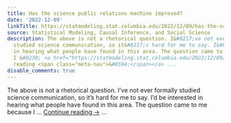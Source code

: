 ```yaml
---
title: Has the science public relations machine improved?
date: '2022-12-09'
linkTitle: https://statmodeling.stat.columbia.edu/2022/12/09/has-the-science-public-relations-machine-improved/
source: Statistical Modeling, Causal Inference, and Social Science
description: The above is not a rhetorical question. I&#8217;ve not ever formally
  studied science communication, so it&#8217;s hard for me to say. I&#8217;d be interested
  in hearing what people have found in this area. The question came to me because
  I &#8230; <a href="https://statmodeling.stat.columbia.edu/2022/12/09/has-the-science-public-relations-machine-improved/">Continue
  reading <span class="meta-nav">&#8594;</span></a> ...
disable_comments: true
---
```

The above is not a rhetorical question. I&#8217;ve not ever formally studied science communication, so it&#8217;s hard for me to say. I&#8217;d be interested in hearing what people have found in this area. The question came to me because I &#8230; <a href="https://statmodeling.stat.columbia.edu/2022/12/09/has-the-science-public-relations-machine-improved/">Continue reading <span class="meta-nav">&#8594;</span></a> ...